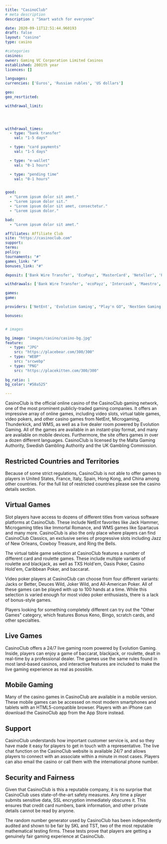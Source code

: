 ```yaml
---
title: "CasinoClub"
# meta description
description : "Smart watch for everyone"

date: 2020-09-11T12:51:44.960193
draft: false
layout: "casino" 
type: casino

#categories
casinos: 
owner: Gaming VC Corporation Limited Casinos
established: 2001th year
licences: []

languages: 
currencies: ['Euros', 'Russian rubles', 'US dollars']

geo: 
geo_resrticted: 

withdrawal_limit:

  
  

withdrawal_times:
  - type: "bank transfer"
    val: "1-5 days"

  - type: "card payments"
    val: "1-5 days"

  - type: "e-wallet"
    val: "0-1 hours"

  - type: "pending time"
    val: "0-1 hours"


good:
  - "Lorem ipsum dolor sit amet."
  - "Lorem ipsum dolor sit."
  - "Lorem ipsum dolor sit amet, consectetur."
  - "Lorem ipsum dolor."

bad:
  - "Lorem ipsum dolor sit amet."

affiliates: Affiliate Club
site: "https://casinoclub.com"
support: 
terms:
policy:
tournaments: "#"
games_link: "#"
bonuses_link: "#"

deposit: ['Bank Wire Transfer', 'EcoPayz', 'MasterCard', 'Neteller', 'PayPal', 'Paysafe Card', 'Visa', 'Sofortuberwaisung', 'GiroPay', 'FundSend', 'Intercash', 'Skrill', 'iCheque']

withdrawals: ['Bank Wire Transfer', 'ecoPayz', 'Intercash', 'Maestro', 'MasterCard', 'NETELLER', 'PayPal', 'Skrill', 'Visa', 'Visa Electron', 'WebDollar']

games: 
game:

providers: ['NetEnt', 'Evolution Gaming', "Play'n GO", 'NextGen Gaming', 'Yggdrasil Gaming', 'Thunderkick', 'Amatic Industries', 'Big Time Gaming', 'Elk Studios', 'Lightning Box', 'Inspired', 'Core Gaming', 'Pragmatic Play', 'Red Tiger Gaming']

bonuses:


# images

bg_image: "images/casino/casino-bg.jpg"  
feature:
  - type: "JPG" 
    src: "https://placebear.com/300/300"
  - type: "WEBP"
    src: "srcwebp"
  - type: "PNG"
    src: "https://placekitten.com/300/300"  
 
bg_ratio: 1 
bg_color: "#58a525"  

---
```


CasinoClub is the official online casino of the CasinoClub gaming network, one of the most prominent publicly-traded gaming companies. It offers an impressive array of online games, including video slots, virtual table games, video pokers, and other casino games from NetEnt, Microgaming, Thunderkick, and WMS, as well as a live dealer room powered by Evolution Gaming. All of the games are available in an instant-play format, and many are available on mobile devices. Furthermore, the site offers games in over a dozen different languages. CasinoClub is licensed by the Malta Gaming Authority, Swedish Gambling Authority and the UK Gambling Commission.

## Restricted Countries and Territories
Because of some strict regulations, CasinoClub is not able to offer games to players in United States, France, Italy, Spain, Hong Kong, and China among other countries. For the full list of restricted countries please see the casino details section.

## Virtual Games
Slot players have access to dozens of different titles from various software platforms at CasinoClub. These include NetEnt favorites like Jack Hammer, Microgaming titles like Immortal Romance, and WMS games like Spartacus and many more. CasinoClub is also the only place where players can find CasinoClub Classics, an exclusive series of progressive slots including Jazz of New Orleans, Cowboy Treasure, and Ring the Bells.

The virtual table game selection at CasinoClub features a number of different card and roulette games. These include multiple variants of roulette and blackjack, as well as TXS Hold'em, Oasis Poker, Casino Hold'em, Caribbean Poker, and baccarat.

Video poker players at CasinoClub can choose from four different variants: Jacks or Better, Deuces Wild, Joker Wild, and All-American Poker. All of these games can be played with up to 100 hands at a time. While this selection is varied enough for most video poker enthusiasts, there is a lack of bonus-style games.

Players looking for something completely different can try out the "Other Games" category, which features Bonus Keno, Bingo, scratch cards, and other specialties.

## Live Games
CasinoClub offers a 24/7 live gaming room powered by Evolution Gaming. Inside, players can enjoy a game of baccarat, blackjack, or roulette, dealt in real-time by a professional dealer. The games use the same rules found in most land-based casinos, and interactive features are included to make the live gaming experience as real as possible.

## Mobile Gaming
Many of the casino games in CasinoClub are available in a mobile version. These mobile games can be accessed on most modern smartphones and tablets with an HTML5-compatible browser. Players with an iPhone can download the CasinoClub app from the App Store instead.

## Support
CasinoClub understands how important customer service is, and so they have made it easy for players to get in touch with a representative. The live chat function on the CasinoClub website is available 24/7 and allows players to connect with an associate within a minute in most cases. Players can also email the casino or call them with the international phone number.

## Security and Fairness
Given that CasinoClub is this a reputable company, it is no surprise that CasinoClub uses state-of-the-art safety measures. Any time a player submits sensitive data, SSL encryption immediately obscures it. This ensures that credit card numbers, bank information, and other private details cannot be read by anyone.

The random number generator used by CasinoClub has been independently audited and shown to be fair by SKL and TST, two of the most reputable mathematical testing firms. These tests prove that players are getting a genuinely fair gaming experience at CasinoClub.